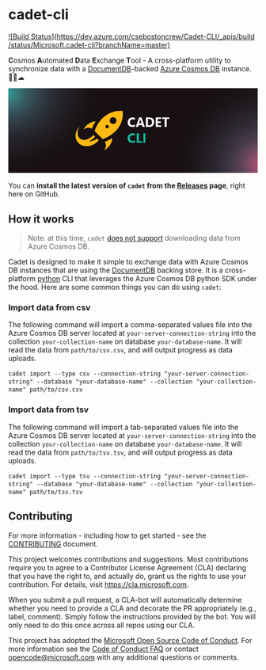 # cadet-cli

[![Build Status](https://dev.azure.com/csebostoncrew/Cadet-CLI/_apis/build /status/Microsoft.cadet-cli?branchName=master)](https://dev.azure.com/csebostoncrew/Cadet-CLI/_build/latest?definitionId=26?branchName=master)

**C**osmos **A**utomated **D**ata **E**xchange **T**ool - A cross-platform utility to synchronize data with a [DocumentDB](https://docs.microsoft.com/en-us/azure/cosmos-db/create-sql-api-dotnet)-backed [Azure Cosmos DB](https://azure.microsoft.com/en-us/services/cosmos-db/) instance. 👩‍🚀☁

![Cadet-cli branded logo of a rocketship](./.github/logo.png)

You can __install the latest version of `cadet` from the [Releases](https://github.com/Microsoft/cadet-cli/releases/latest) page__, right here on GitHub.

## How it works

> Note: at this time, `cadet` [does not support](https://github.com/Microsoft/cadet-cli/issues/1) downloading data from Azure Cosmos DB.

Cadet is designed to make it simple to exchange data with Azure Cosmos DB instances that are using the [DocumentDB](https://docs.microsoft.com/en-us/azure/cosmos-db/create-sql-api-dotnet) backing store. It is a cross-platform [python](https://www.python.org/) CLI that leverages the Azure Cosmos DB python SDK under the hood. Here are some common things you can do using `cadet`:

### Import data from csv

The following command will import a comma-separated values file into the Azure Cosmos DB server located at `your-server-connection-string` into the collection `your-collection-name` on database `your-database-name`. It will read the data from `path/to/csv.csv`, and will output progress as data uploads. 

```
cadet import --type csv --connection-string "your-server-connection-string" --database "your-database-name" --collection "your-collection-name" path/to/csv.csv
```

### Import data from tsv

The following command will import a tab-separated values file into the Azure Cosmos DB server located at `your-server-connection-string` into the collection `your-collection-name` on database `your-database-name`. It will read the data from `path/to/tsv.tsv`, and will output progress as data uploads.

```
cadet import --type tsv --connection-string "your-server-connection-string" --database "your-database-name" --collection "your-collection-name" path/to/tsv.tsv
```

## Contributing

For more information - including how to get started - see the [CONTRIBUTING](./CONTRIBUTING.md) document.

This project welcomes contributions and suggestions.  Most contributions require you to agree to a
Contributor License Agreement (CLA) declaring that you have the right to, and actually do, grant us
the rights to use your contribution. For details, visit https://cla.microsoft.com.

When you submit a pull request, a CLA-bot will automatically determine whether you need to provide
a CLA and decorate the PR appropriately (e.g., label, comment). Simply follow the instructions
provided by the bot. You will only need to do this once across all repos using our CLA.

This project has adopted the [Microsoft Open Source Code of Conduct](https://opensource.microsoft.com/codeofconduct/).
For more information see the [Code of Conduct FAQ](https://opensource.microsoft.com/codeofconduct/faq/) or
contact [opencode@microsoft.com](mailto:opencode@microsoft.com) with any additional questions or comments.
